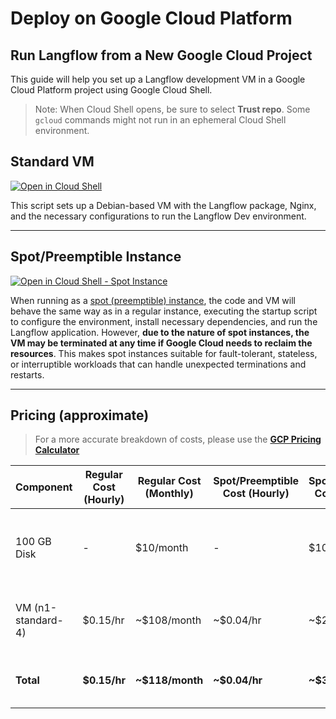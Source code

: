 # Deploy on Google Cloud Platform

## Run Langflow from a New Google Cloud Project

This guide will help you set up a Langflow development VM in a Google Cloud Platform project using Google Cloud Shell.

> Note: When Cloud Shell opens, be sure to select **Trust repo**. Some `gcloud` commands might not run in an ephemeral Cloud Shell environment.

## Standard VM

[![Open in Cloud Shell](https://gstatic.com/cloudssh/images/open-btn.svg)](https://console.cloud.google.com/cloudshell/open?git_repo=https://github.com/langflow-ai/langflow&working_dir=scripts&shellonly=true&tutorial=walkthroughtutorial.md)

This script sets up a Debian-based VM with the Langflow package, Nginx, and the necessary configurations to run the Langflow Dev environment.

---

## Spot/Preemptible Instance

[![Open in Cloud Shell - Spot Instance](https://gstatic.com/cloudssh/images/open-btn.svg)](https://console.cloud.google.com/cloudshell/open?git_repo=https://github.com/genome21/langflow&working_dir=scripts&shellonly=true&tutorial=walkthroughtutorial_spot.md)

When running as a [spot (preemptible) instance](https://cloud.google.com/compute/docs/instances/preemptible), the code and VM will behave the same way as in a regular instance, executing the startup script to configure the environment, install necessary dependencies, and run the Langflow application. However, **due to the nature of spot instances, the VM may be terminated at any time if Google Cloud needs to reclaim the resources**. This makes spot instances suitable for fault-tolerant, stateless, or interruptible workloads that can handle unexpected terminations and restarts.

---

## Pricing (approximate)

> For a more accurate breakdown of costs, please use the [**GCP Pricing Calculator**](https://cloud.google.com/products/calculator)

| Component          | Regular Cost (Hourly) | Regular Cost (Monthly) | Spot/Preemptible Cost (Hourly) | Spot/Preemptible Cost (Monthly) | Notes                                                                      |
| ------------------ | --------------------- | ---------------------- | ------------------------------ | ------------------------------- | -------------------------------------------------------------------------- |
| 100 GB Disk        | -                     | $10/month              | -                              | $10/month                       | Disk cost remains the same for both regular and Spot/Preemptible VMs       |
| VM (n1-standard-4) | $0.15/hr              | ~$108/month            | ~$0.04/hr                      | ~$29/month                      | The VM cost can be significantly reduced using a Spot/Preemptible instance |
| **Total**          | **$0.15/hr**          | **~$118/month**        | **~$0.04/hr**                  | **~$39/month**                  | Total costs for running the VM and disk 24/7 for an entire month           |
